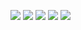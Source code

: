 ![](http://cyber.dabamos.de/88x31/mousepow.gif)
![](http://cyber.dabamos.de/88x31/bestvw.gif)
![](http://cyber.dabamos.de/88x31/bestviewed16bit.gif)
![](http://cyber.dabamos.de/88x31/gethtmlnow.gif)
![](http://cyber.dabamos.de/88x31/ms_animated.gif)
